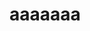 <html><h1>aaaaaaa</h1><a href='https://github.com/tieuphamtrongnhan2001/wpanalystcode/blob/main/shell.html'></a></html>
